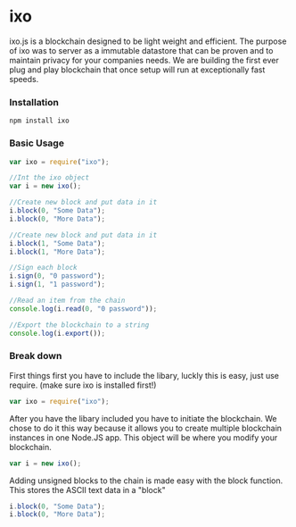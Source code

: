 # ixo
ixo.js is a blockchain designed to be light weight and efficient. The purpose of ixo was to server as a immutable datastore that can be proven and to maintain privacy for your companies needs. We are building the first ever plug and play blockchain that once setup will run at exceptionally fast speeds.

### Installation
```
npm install ixo
```

### Basic Usage
``` javascript
var ixo = require("ixo");

//Int the ixo object
var i = new ixo();

//Create new block and put data in it
i.block(0, "Some Data");
i.block(0, "More Data");

//Create new block and put data in it
i.block(1, "Some Data");
i.block(1, "More Data");

//Sign each block
i.sign(0, "0 password");
i.sign(1, "1 password");

//Read an item from the chain
console.log(i.read(0, "0 password"));

//Export the blockchain to a string
console.log(i.export());
```

### Break down

First things first you have to include the libary, luckly this is easy, just use require. (make sure ixo is installed first!)
``` javascript
var ixo = require("ixo");
```

After you have the libary included you have to initiate the blockchain. We chose to do it this way because it allows you to create multiple blockchain instances in one Node.JS app. This object will be where you modify your blockchain.
``` javascript
var i = new ixo();
```

Adding unsigned blocks to the chain is made easy with the block function. This stores the ASCII text data in a "block"
``` javascript
i.block(0, "Some Data");
i.block(0, "More Data");
```